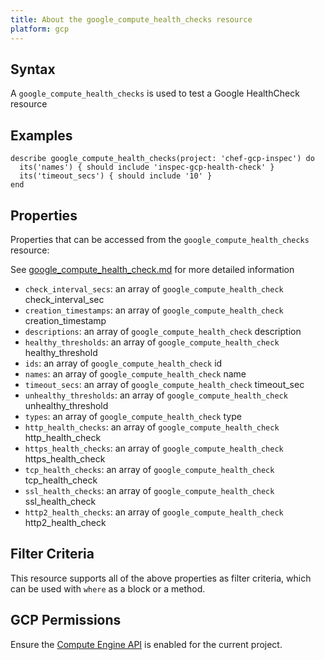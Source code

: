 ```yaml
---
title: About the google_compute_health_checks resource
platform: gcp
---
```


## Syntax
A `google_compute_health_checks` is used to test a Google HealthCheck resource

## Examples
```
describe google_compute_health_checks(project: 'chef-gcp-inspec') do
  its('names') { should include 'inspec-gcp-health-check' }
  its('timeout_secs') { should include '10' }
end
```

## Properties
Properties that can be accessed from the `google_compute_health_checks` resource:

See [google_compute_health_check.md](google_compute_health_check.md) for more detailed information
  * `check_interval_secs`: an array of `google_compute_health_check` check_interval_sec
  * `creation_timestamps`: an array of `google_compute_health_check` creation_timestamp
  * `descriptions`: an array of `google_compute_health_check` description
  * `healthy_thresholds`: an array of `google_compute_health_check` healthy_threshold
  * `ids`: an array of `google_compute_health_check` id
  * `names`: an array of `google_compute_health_check` name
  * `timeout_secs`: an array of `google_compute_health_check` timeout_sec
  * `unhealthy_thresholds`: an array of `google_compute_health_check` unhealthy_threshold
  * `types`: an array of `google_compute_health_check` type
  * `http_health_checks`: an array of `google_compute_health_check` http_health_check
  * `https_health_checks`: an array of `google_compute_health_check` https_health_check
  * `tcp_health_checks`: an array of `google_compute_health_check` tcp_health_check
  * `ssl_health_checks`: an array of `google_compute_health_check` ssl_health_check
  * `http2_health_checks`: an array of `google_compute_health_check` http2_health_check

## Filter Criteria
This resource supports all of the above properties as filter criteria, which can be used
with `where` as a block or a method.

## GCP Permissions

Ensure the [Compute Engine API](https://console.cloud.google.com/apis/library/compute.googleapis.com/) is enabled for the current project.
